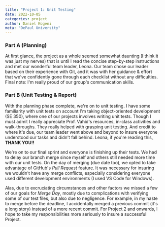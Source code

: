 ```yaml
---
title: "Project 1: Unit Testing"
date: 2022-10-05
categories: project
author: Daniel Kogeni
meta: "DePaul University"
---
```

### Part A (Planning)
At first glance, the project as a whole seemed somewhat daunting (I think it was just my nerves) that is until I read the concise step-by-step instructions and met our wonderful team leader, Leona. Our team chose our leader based on their experience with Git, and it was with her guidance & effort that we've confidently gone through each checklist without any difficulties. Final note: I'm really proud of our group's communication skills.

### Part B (Unit Testing & Report)
With the planning phase complete, we're on to unit testing. I have some familiarity with unit tests on account I'm taking object-oriented development (SE 350), where one of our projects involves writing unit tests. Though I must admit I really appreciate Prof. Vahid's resources, in-class activities and walk-throughs. They really helped with grasping unit testing. And credit to where it's due, our team leader went above and beyond to insure everyone understood our tasks and didn't fall behind. Leona, if you're reading this, **THANK YOU!!**

We're on to our final sprint and everyone is finishing up their tests. We had to delay our branch merge since myself and others still needed more time with our unit tests. On the day of merging (due date too), we opted to take advantage of GitHub's *Pull Request* feature. It was necessary for insuring we wouldn't have any merge conflicts, especially considering everyone used different development environments (I used VS Code for Windows).

Alas, due to excruciating circumstances and other factors we missed a few of our goals for *Merge Day*, mostly due to complications with verifying some of our test files, but also due to negligence. For example, in my haste to merge before the deadline, I accidentally merged a previous commit (it's a long story) instead of a more recent commit. For Project 2 and onwards, I hope to take my responsibilities more seriously to insure a successful Project.